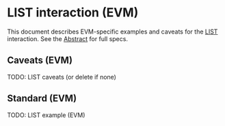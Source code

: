 # LIST interaction (EVM)

This document describes EVM-specific examples and caveats for the [LIST](../../abstract/interactions/list.md) interaction.  See the [Abstract](../../abstract/interactions/list.md) for full specs.

## Caveats (EVM)
TODO: LIST caveats (or delete if none)

## Standard (EVM)
TODO: LIST example (EVM)
